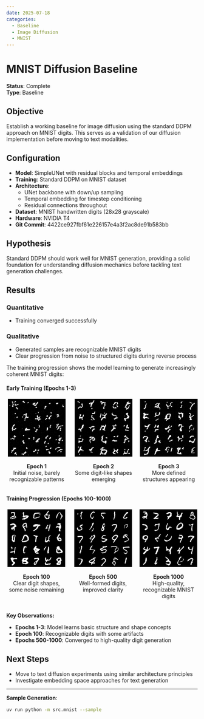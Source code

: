 ```yaml
---
date: 2025-07-18
categories:
  - Baseline
  - Image Diffusion
  - MNIST
---
```


# MNIST Diffusion Baseline

**Status**: Complete  
**Type**: Baseline

## Objective

Establish a working baseline for image diffusion using the standard DDPM approach on MNIST digits. This serves as a validation of our diffusion implementation before moving to text modalities.

<!-- more -->

## Configuration

- **Model**: SimpleUNet with residual blocks and temporal embeddings
- **Training**: Standard DDPM on MNIST dataset
- **Architecture**: 
  - UNet backbone with down/up sampling
  - Temporal embedding for timestep conditioning
  - Residual connections throughout
- **Dataset**: MNIST handwritten digits (28x28 grayscale)
- **Hardware**: NVIDIA T4
- **Git Commit**: 4422ce927fbf61e226157e4a3f2ac8de91b583bb

## Hypothesis

Standard DDPM should work well for MNIST generation, providing a solid foundation for understanding diffusion mechanics before tackling text generation challenges.

## Results

### Quantitative
- Training converged successfully

### Qualitative  
- Generated samples are recognizable MNIST digits
- Clear progression from noise to structured digits during reverse process

The training progression shows the model learning to generate increasingly coherent MNIST digits:

#### Early Training (Epochs 1-3)
<div style="display: flex; gap: 20px; margin: 20px 0;">
  <div style="text-align: center;">
    <img src="/assets/epoch_001.png" alt="Epoch 1" style="max-width: 200px;">
    <p><strong>Epoch 1</strong><br>Initial noise, barely recognizable patterns</p>
  </div>
  <div style="text-align: center;">
    <img src="/assets/epoch_002.png" alt="Epoch 2" style="max-width: 200px;">
    <p><strong>Epoch 2</strong><br>Some digit-like shapes emerging</p>
  </div>
  <div style="text-align: center;">
    <img src="/assets/epoch_003.png" alt="Epoch 3" style="max-width: 200px;">
    <p><strong>Epoch 3</strong><br>More defined structures appearing</p>
  </div>
</div>

#### Training Progression (Epochs 100-1000)
<div style="display: flex; gap: 20px; margin: 20px 0;">
  <div style="text-align: center;">
    <img src="/assets/epoch_100.png" alt="Epoch 100" style="max-width: 200px;">
    <p><strong>Epoch 100</strong><br>Clear digit shapes, some noise remaining</p>
  </div>
  <div style="text-align: center;">
    <img src="/assets/epoch_500.png" alt="Epoch 500" style="max-width: 200px;">
    <p><strong>Epoch 500</strong><br>Well-formed digits, improved clarity</p>
  </div>
  <div style="text-align: center;">
    <img src="/assets/epoch_1000.png" alt="Epoch 1000" style="max-width: 200px;">
    <p><strong>Epoch 1000</strong><br>High-quality, recognizable MNIST digits</p>
  </div>
</div>

**Key Observations:**
- **Epochs 1-3**: Model learns basic structure and shape concepts
- **Epoch 100**: Recognizable digits with some artifacts
- **Epochs 500-1000**: Converged to high-quality digit generation

## Next Steps

- Move to text diffusion experiments using similar architecture principles
- Investigate embedding space approaches for text generation

---

**Sample Generation**:
```bash
uv run python -m src.mnist --sample
```